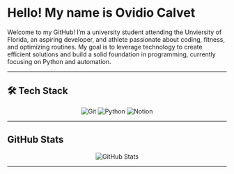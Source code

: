 # Hello! My name is Ovidio Calvet

Welcome to my GitHub! I’m a university student attending the Unviersity of Florida, an aspiring developer, and athlete passionate<bk> 
about coding, fitness, and optimizing routines. My goal is to leverage technology to create efficient solutions and build a solid<bk> 
foundation in programming, currently focusing on Python and automation.<bk> 

---

## 🛠️ Tech Stack
<p align="center">
  <img src="https://img.shields.io/badge/Git-%23F05032.svg?style=for-the-badge&logo=git&logoColor=white" alt="Git" />
  <img src="https://img.shields.io/badge/Python-%233776AB.svg?style=for-the-badge&logo=python&logoColor=white" alt="Python" />
  <img src="https://img.shields.io/badge/Notion-%23000000.svg?style=for-the-badge&logo=notion&logoColor=white" alt="Notion" />
</p>

---

## GitHub Stats
<p align="center">
  <img src="https://github-readme-stats.vercel.app/api?username=yourusername&show_icons=true&hide_border=true&theme=graywhite" alt="GitHub Stats" />
</p>

---
